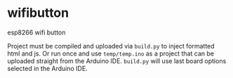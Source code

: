 # wifibutton
esp8266 wifi button

Project must be compiled and uploaded via `build.py` to inject formatted html and js. Or run once and use `temp/temp.ino` as a project that can be uploaded straight from the Arduino IDE. `build.py` will use last board options selected in the Arduino IDE.
